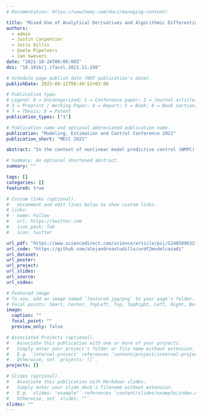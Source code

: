```yaml
---
# Documentation: https://wowchemy.com/docs/managing-content/

title: "Mixed Use of Analytical Derivatives and Algorithmic Differentiation for NMPC of Robot Manipulators"
authors:
  - admin
  - Justin Carpentier
  - Joris Gillis
  - Goele Pipeleers
  - Jan Swevers
date: "2021-10-24T00:00:00Z"
doi: "10.1016/j.ifacol.2021.11.156"

# Schedule page publish date (NOT publication's date).
publishDate: 2022-09-12T08:40:52+02:00

# Publication type.
# Legend: 0 = Uncategorized; 1 = Conference paper; 2 = Journal article;
# 3 = Preprint / Working Paper; 4 = Report; 5 = Book; 6 = Book section;
# 7 = Thesis; 8 = Patent
publication_types: ["1"]

# Publication name and optional abbreviated publication name.
publication: "Modeling, Estimation and Control Conference 2021"
publication_short: "MECC 2021"

abstract: "In the context of nonlinear model predictive control (NMPC) for robot manipulators, we address the problem of enabling the mixed and transparent use of algorithmic differentiation (AD) and efficient analytical derivatives of rigid-body dynamics (RBD) to decrease the solution time of the subjacent optimal control problem (OCP). Efficient functions for RBD and their analytical derivatives are made available to the numerical optimization framework CasADi by overloading the operators in the implementations made by the RBD library Pinocchio and adding a derivative-overloading feature to CasADi. A comparison between analytical derivatives and AD is made based on their influence on the solution time of the OCP, showing the benefits of using analytical derivatives for RBD in optimal control of robot manipulators."

# Summary. An optional shortened abstract.
summary: ""

tags: []
categories: []
featured: true

# Custom links (optional).
#   Uncomment and edit lines below to show custom links.
# links:
# - name: Follow
#   url: https://twitter.com
#   icon_pack: fab
#   icon: twitter

url_pdf: "https://www.sciencedirect.com/science/article/pii/S240589632102200X/pdf"
url_code: "https://github.com/alejandroastudillo/urdf2modelcasadi"
url_dataset:
url_poster:
url_project:
url_slides:
url_source:
url_video:

# Featured image
# To use, add an image named `featured.jpg/png` to your page's folder. 
# Focal points: Smart, Center, TopLeft, Top, TopRight, Left, Right, BottomLeft, Bottom, BottomRight.
image:
  caption: ""
  focal_point: ""
  preview_only: false

# Associated Projects (optional).
#   Associate this publication with one or more of your projects.
#   Simply enter your project's folder or file name without extension.
#   E.g. `internal-project` references `content/project/internal-project/index.md`.
#   Otherwise, set `projects: []`.
projects: []

# Slides (optional).
#   Associate this publication with Markdown slides.
#   Simply enter your slide deck's filename without extension.
#   E.g. `slides: "example"` references `content/slides/example/index.md`.
#   Otherwise, set `slides: ""`.
slides: ""
---
```

